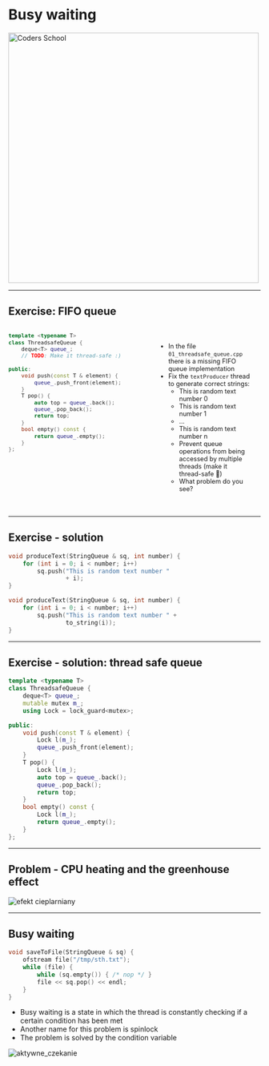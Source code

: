 <!-- .slide: data-background="#111111" -->

# Busy waiting

<a href="https://coders.school">
    <img width="500" data-src="../coders_school_logo.png" alt="Coders School" class="plain">
</a>

___

## Exercise: FIFO queue

<div style="display: flex;">

<div style="width: 60%; font-size: .9em;">

```c++
template <typename T>
class ThreadsafeQueue {
    deque<T> queue_;
    // TODO: Make it thread-safe :)

public:
    void push(const T & element) {
        queue_.push_front(element);
    }
    T pop() {
        auto top = queue_.back();
        queue_.pop_back();
        return top;
    }
    bool empty() const {
        return queue_.empty();
    }
};

```
<!-- .element: class="fragment fade-in" -->
</div>

<div style="width: 40%; padding: 20px; font-size: .9em;">

* <!-- .element: class="fragment fade-in" --> In the file <code>01_threadsafe_queue.cpp</code> there is a missing FIFO queue implementation
* <!-- .element: class="fragment fade-in" --> Fix the <code>textProducer</code> thread to generate correct strings:
  * <!-- .element: class="fragment fade-in" --> This is random text number 0
  * <!-- .element: class="fragment fade-in" --> This is random text number 1
  * <!-- .element: class="fragment fade-in" --> …
  * <!-- .element: class="fragment fade-in" --> This is random text number n
  * <!-- .element: class="fragment fade-in" --> Prevent queue operations from being accessed by multiple threads (make it thread-safe 🙂)
  * <!-- .element: class="fragment fade-in" --> What problem do you see?

</div>

</div>

___

## Exercise - solution

```c++
void produceText(StringQueue & sq, int number) {
    for (int i = 0; i < number; i++)
        sq.push("This is random text number "
                + i);
}

void produceText(StringQueue & sq, int number) {
    for (int i = 0; i < number; i++)
        sq.push("This is random text number " +
                to_string(i));
}

```
<!-- .element: class="fragment fade-in" -->

___
<!-- .slide: style="font-size: .9em" -->

## Exercise - solution: thread safe queue

```c++
template <typename T>
class ThreadsafeQueue {
    deque<T> queue_;
    mutable mutex m_;
    using Lock = lock_guard<mutex>;

public:
    void push(const T & element) {
        Lock l(m_);
        queue_.push_front(element);
    }
    T pop() {
        Lock l(m_);
        auto top = queue_.back();
        queue_.pop_back();
        return top;
    }
    bool empty() const {
        Lock l(m_);
        return queue_.empty();
    }
};

```
<!-- .element: class="fragment fade-in" -->

___

## Problem - CPU heating and the greenhouse effect

<img data-src="img/efekt_cieplarniany.jpg" alt="efekt cieplarniany" class="plain">

___

## Busy waiting

```c++
void saveToFile(StringQueue & sq) {
    ofstream file("/tmp/sth.txt");
    while (file) {
        while (sq.empty()) { /* nop */ }
        file << sq.pop() << endl;
    }
}
```
<!-- .element: class="fragment fade-in" -->

* <!-- .element: class="fragment fade-in" --> Busy waiting is a state in which the thread is constantly checking if a certain condition has been met
* <!-- .element: class="fragment fade-in" --> Another name for this problem is spinlock
* <!-- .element: class="fragment fade-in" --> The problem is solved by the condition variable

<img data-src="img/aktywne_czekanie.png" alt="aktywne_czekanie" class="plain">
<!-- .element: class="fragment fade-in" -->
